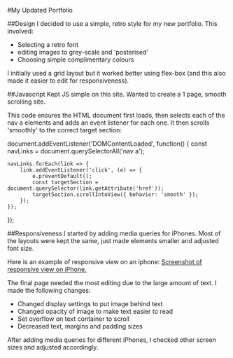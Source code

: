 #My Updated Portfolio

##Design
I decided to use a simple, retro style for my new portfolio.
This involved:
- Selecting a retro font
- editing images to grey-scale and 'posterised'
- Choosing simple complimentary colours

I initially used a grid layout but it worked better using flex-box (and this also made it easier to edit for responsiveness).

##Javascript
Kept JS simple on this site. Wanted to create a 1 page, smooth scrolling site.

This code ensures the HTML document first loads, then selects each of the nav a elements and adds an event listener for each one. It then scrolls 'smoothly' to the correct target section:

document.addEventListener('DOMContentLoaded', function() {
    const navLinks = document.querySelectorAll('nav a');

    navLinks.forEach(link => {
        link.addEventListener('click', (e) => {
            e.preventDefault();
            const targetSection = document.querySelector(link.getAttribute('href'));
            targetSection.scrollIntoView({ behavior: 'smooth' });
        });
    });
});


##Responsiveness
I started by adding media queries for iPhones. Most of the layouts were kept the same, just made elements smaller and adjusted font size.

Here is an example of responsive view on an iphone:
[Screenshot of responsive view on iPhone.](/main/images/responsive.png)

The final page needed the most editing due to the large amount of text. I made the following changes:
- Changed display settings to put image behind text
- Changed opacity of image to make text easier to read
- Set overflow on text container to scroll
- Decreased text, margins and padding sizes

After adding media queries for different iPhones, I checked other screen sizes and adjusted accordingly.